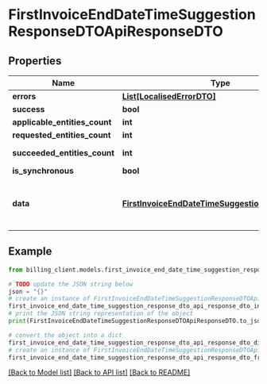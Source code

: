 # FirstInvoiceEndDateTimeSuggestionResponseDTOApiResponseDTO


## Properties

Name | Type | Description | Notes
------------ | ------------- | ------------- | -------------
**errors** | [**List[LocalisedErrorDTO]**](LocalisedErrorDTO.md) |  | [optional] 
**success** | **bool** |  | [optional] 
**applicable_entities_count** | **int** |  | [optional] 
**requested_entities_count** | **int** |  | [optional] 
**succeeded_entities_count** | **int** |  | [optional] [readonly] 
**is_synchronous** | **bool** |  | [optional] 
**data** | [**FirstInvoiceEndDateTimeSuggestionResponseDTO**](FirstInvoiceEndDateTimeSuggestionResponseDTO.md) | The updated entity in case of modifications or creation | [optional] 

## Example

```python
from billing_client.models.first_invoice_end_date_time_suggestion_response_dto_api_response_dto import FirstInvoiceEndDateTimeSuggestionResponseDTOApiResponseDTO

# TODO update the JSON string below
json = "{}"
# create an instance of FirstInvoiceEndDateTimeSuggestionResponseDTOApiResponseDTO from a JSON string
first_invoice_end_date_time_suggestion_response_dto_api_response_dto_instance = FirstInvoiceEndDateTimeSuggestionResponseDTOApiResponseDTO.from_json(json)
# print the JSON string representation of the object
print(FirstInvoiceEndDateTimeSuggestionResponseDTOApiResponseDTO.to_json())

# convert the object into a dict
first_invoice_end_date_time_suggestion_response_dto_api_response_dto_dict = first_invoice_end_date_time_suggestion_response_dto_api_response_dto_instance.to_dict()
# create an instance of FirstInvoiceEndDateTimeSuggestionResponseDTOApiResponseDTO from a dict
first_invoice_end_date_time_suggestion_response_dto_api_response_dto_from_dict = FirstInvoiceEndDateTimeSuggestionResponseDTOApiResponseDTO.from_dict(first_invoice_end_date_time_suggestion_response_dto_api_response_dto_dict)
```
[[Back to Model list]](../README.md#documentation-for-models) [[Back to API list]](../README.md#documentation-for-api-endpoints) [[Back to README]](../README.md)


